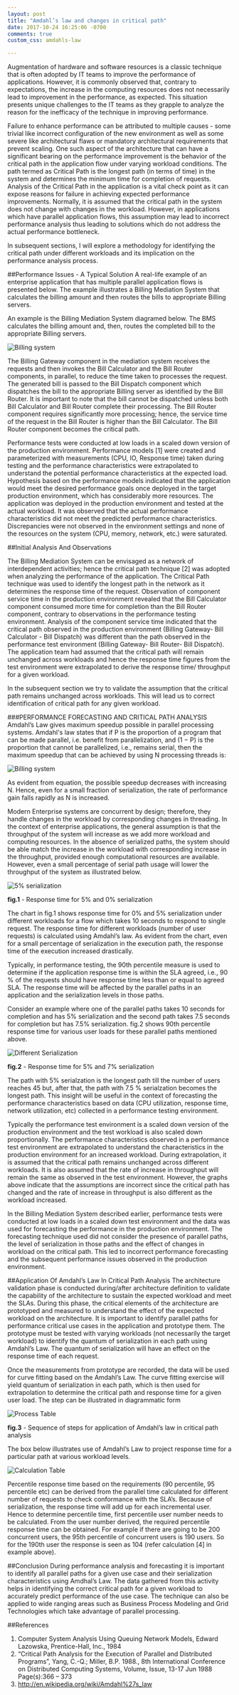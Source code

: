 ```yaml
---
layout: post
title: "Amdahl’s law and changes in critical path"
date: 2017-10-24 16:25:06 -0700
comments: true
custom_css: amdahls-law

---
```

Augmentation of hardware and software resources is a classic technique that is often adopted by IT teams to improve the performance of applications. However, it is commonly observed that, contrary to expectations, the increase in the computing resources does not necessarily lead to improvement in the performance, as expected. This situation presents unique challenges to the IT teams as they grapple to analyze the reason for the inefficacy of the technique in improving performance.

Failure to enhance performance can be attributed to multiple causes - some trivial like incorrect configuration of the new environment as well as some severe like architectural flaws or mandatory architectural requirements that prevent scaling. One such aspect of the architecture that can have a significant bearing on the performance improvement is the behavior of the critical path in the application flow under varying workload conditions. The path termed as Critical Path is the longest path (in terms of time) in the system and determines the minimum time for completion of requests. Analysis of the Critical Path in the application is a vital check point as it can expose reasons for failure in achieving expected performance improvements. Normally, it is assumed that the critical path in the system does not change with changes in the workload. However, in applications which have parallel application flows, this assumption may lead to incorrect performance analysis thus leading to solutions which do not address the actual performance bottleneck.

In subsequent sections, I will explore a methodology for identifying the critical path under different workloads and its implication on the performance analysis process.

##Performance Issues - A Typical Solution
A real-life example of an enterprise application that has multiple parallel application flows is presented below. The example illustrates a Billing Mediation System that calculates the billing amount and then routes the bills to appropriate Billing servers.

An example is the Billing Mediation System diagramed below. The BMS calculates the billing amount and, then, routes the completed bill to the appropriate Billing servers.

![Billing system](/images/amdahls-law/billing-system.jpg)

The Billing Gateway component in the mediation system receives the requests and then invokes the Bill Calculator and the Bill Router components, in parallel, to reduce the time taken to processes the request. The generated bill is passed to the Bill Dispatch component which dispatches the bill to the appropriate Billing server as identified by the Bill Router. It is important to note that the bill cannot be dispatched unless both Bill Calculator and Bill Router complete their processing. The Bill Router component requires significantly more processing; hence, the service time of the request in the Bill Router is higher than the Bill Calculator. The Bill Router component becomes the critical path.

Performance tests were conducted at low loads in a scaled down version of the production environment. Performance models [1] were created and parameterized with measurements (CPU, IO, Response time) taken during testing and the performance characteristics were extrapolated to understand the potential performance characteristics at the expected load. Hypothesis based on the performance models indicated that the application would meet the desired performance goals once deployed in the target production environment, which has considerably more resources. The application was deployed in the production environment and tested at the actual workload. It was observed that the actual performance characteristics did not meet the predicted performance characteristics. Discrepancies were not observed in the environment settings and none of the resources on the system (CPU, memory, network, etc.) were saturated.

##Initial Analysis And Observations

The Billing Mediation System can be envisaged as a network of interdependent activities; hence the critical path technique [2] was adopted when analyzing the performance of the application. The Critical Path technique was used to identify the longest path in the network as it determines the response time of the request. Observation of component service time in the production environment revealed that the Bill Calculator component consumed more time for completion than the Bill Router component, contrary to observations in the performance testing environment. Analysis of the component service time indicated that the critical path observed in the production environment (Billing Gateway- Bill Calculator - Bill Dispatch) was different than the path observed in the performance test environment (Billing Gateway- Bill Router- Bill Dispatch). The application team had assumed that the critical path will remain unchanged across workloads and hence the response time figures from the test environment were extrapolated to derive the response time/ throughput for a given workload.

In the subsequent section we try to validate the assumption that the critical path remains unchanged across workloads. This will lead us to correct identification of critical path for any given workload.

###PERFORMANCE FORECASTING AND CRITICAL PATH ANALYSIS
Amdahl’s Law gives maximum speedup possible in parallel processing systems. Amdahl's law states that if P is the proportion of a program that can be made parallel, i.e. benefit from parallelization, and (1 − P) is the proportion that cannot be parallelized, i.e., remains serial, then the maximum speedup that can be achieved by using N processing threads is:

![Billing system](/images/amdahls-law/amdahls-law.jpg)

As evident from equation, the possible speedup decreases with increasing N. Hence, even for a small
fraction of serialization, the rate of performance gain falls rapidly as N is increased.

Modern Enterprise systems are concurrent by design; therefore, they handle changes in the workload by
corresponding changes in threading. In the context of enterprise applications, the general assumption is that the
throughput of the system will increase as we add more workload and computing resources. In the absence of
serialized paths, the system should be able match the increase in the workload with corresponding increase in the
throughput, provided enough computational resources are available. However, even a small percentage of serial
path usage will lower the throughput of the system as illustrated below.


![5% serialization](/images/amdahls-law/chart-1.jpg)

**fig.1** - Response time for 5% and 0% serialization

The chart in fig.1 shows response time for 0% and 5% serialization under different workloads for a flow which takes 10 seconds to respond to single request. The response time for different workloads (number of user requests) is
calculated using Amdahl’s law. As evident from the chart, even for a small percentage of serialization in the execution path, the response time of the execution increased drastically.

Typically, in performance testing, the 90th percentile measure is used to determine if the application response time is within the SLA agreed, i.e., 90 % of the requests should have response time less than or equal to agreed
SLA. The response time will be affected by the parallel paths in an application and the serialization levels in those paths. 

Consider an example where one of the parallel paths takes 10 seconds for completion and has 5% serialization and the second path takes 7.5 seconds for completion but has 7.5% serialization. fig.2 shows 90th percentile response time for various user loads for these parallel paths mentioned above.

![Different Serialization](/images/amdahls-law/chart-2.jpg)

**fig.2** - Response time for 5% and 7% serialization



The path with 5% serialzation is the longest path till the number of users reaches 45 but, after that, the path with 7.5 % serialzation becomes the longest path. This insight will be useful in the context of forecasting the performance characteristics based on data (CPU utilization, response time, network utilization, etc) collected in a performance testing environment.

Typically the performance test environment is a scaled down version of the production environment and the test workload is also scaled down proportionally. The performance characteristics observed in a performance test environment are extrapolated to understand the characteristics in the production environment for an increased workload. During extrapolation, it is assumed that the critical path remains unchanged across different workloads. It is also assumed that the rate of increase in throughput will remain the same as observed in the test environment. However, the graphs above indicate that the assumptions are incorrect since the critical path has changed and the rate of increase in throughput is also different as the workload increased.

In the Billing Mediation System described earlier, performance tests were conducted at low loads in a scaled down test environment and the data was used for forecasting the performance in the production environment. The forecasting technique used did not consider the presence of parallel paths, the level of serialization in those paths and the effect of changes in workload on the critical path. This led to incorrect performance forecasting and the subsequent performance issues observed in the production environment.


##Application Of Amdahl’s Law In Critical Path Analysis
The architecture validation phase is conducted during/after architecture definition to validate the capability of the architecture to sustain the expected workload and meet the SLAs. During this phase, the critical elements of the architecture are prototyped and measured to understand the effect of the expected workload on the architecture. It is important to identify parallel paths for performance critical use cases in the application and prototype them. The prototype must be tested with varying workloads (not necessarily the target workload) to identify the quantum of serialization in each path using Amdahl’s Law. The quantum of serialization will have an effect on the response time of each request.

Once the measurements from prototype are recorded, the data will be used for curve fitting based on the Amdahl’s Law. The curve fitting exercise will yield quantum of serialization in each path, which is then used for extrapolation to determine the critical path and response time for a given user load. The step can be illustrated in diagrammatic form

![Process Table](/images/amdahls-law/table-1.jpg)

**fig.3** - Sequence of steps for application of Amdahl’s law in critical path analysis

The box below illustrates use of Amdahl’s Law to project response time for a particular path at various workload levels.


![Calculation Table](/images/amdahls-law/table-2.jpg)

Percentile response time based on the requirements (90 percentile, 95 percentile etc) can be derived from the parallel time calculated for different number of requests to check conformance with the SLA’s. Because of serialization, the response time will add up for each incremental user. Hence to determine percentile time, first percentile user number needs to be calculated. From the user number derived, the required percentile response time can be obtained.
For example if there are going to be 200 concurrent users, the 95th percentile of concurrent users is 190 users. So for the 190th user the response is seen as 104 (refer calculation [4] in example above).

##Conclusion
During performance analysis and forecasting it is important to identify all parallel paths for a given use case and their serialization characteristics using Amdhal’s Law. The data gathered from this activity helps in identifying the correct critical path for a given workload to accurately predict performance of the use case. The technique can
also be applied to wide ranging areas such as Business Process Modeling and Grid Technologies which take advantage of parallel processing.



##References
1. Computer System Analysis Using Queuing Network Models, Edward Lazowska, Prentice-Hall, Inc., 1984
2. “Critical Path Analysis for the Execution of Parallel and Distributed Programs”, Yang, C.-Q.; Miller, B.P.
1988., 8th International Conference on Distributed Computing Systems, Volume, Issue, 13-17 Jun 1988
Page(s):366 – 373
3. http://en.wikipedia.org/wiki/Amdahl%27s_law
	





